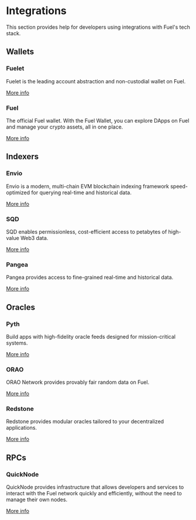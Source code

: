 # Integrations

This section provides help for developers using integrations with Fuel's tech stack.

## Wallets

### Fuelet

Fuelet is the leading account abstraction and non-custodial wallet on Fuel.

[More info](https://fuelet.app/)

### Fuel

The official Fuel wallet. With the Fuel Wallet, you can explore DApps on Fuel and manage your crypto assets, all in one place.

[More info](https://docs.fuel.network/docs/wallet/install/)

## Indexers

### Envio

Envio is a modern, multi-chain EVM blockchain indexing framework speed-optimized for querying real-time and historical data.

[More info](https://docs.envio.dev/docs/HyperIndex/tutorial-indexing-fuel)

### SQD

SQD enables permissionless, cost-efficient access to petabytes of high-value Web3 data.

[More info](https://docs.sqd.dev/fuel-indexing/)

### Pangea

Pangea provides access to fine-grained real-time and historical data.

[More info](https://docs.pangea.foundation/chain-data/fuel/fuel.html)

## Oracles

### Pyth

Build apps with high-fidelity oracle feeds designed for mission-critical systems.

[More info](https://docs.pyth.network/price-feeds/use-real-time-data/fuel)

### ORAO

ORAO Network provides provably fair random data on Fuel.

[More info](https://orao.network/fuel-vrf)

### Redstone

Redstone provides modular oracles tailored to your decentralized applications.

[More info](https://github.com/redstone-finance/redstone-oracles-monorepo/blob/main/packages/fuel-connector/README.md)

## RPCs

### QuickNode

QuickNode provides infrastructure that allows developers and services to interact with the Fuel network quickly and efficiently, without the need to manage their own nodes.

[More info](https://www.quicknode.com/chains/fuel)

